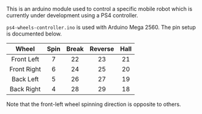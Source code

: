 This is an arduino module used to control a specific mobile robot
which is currently under development using a PS4 controller.

`ps4-wheels-controller.ino` is used with Arduino Mega 2560. The pin setup is documented below.

|    Wheel    | Spin | Break | Reverse | Hall |
|:-----------:|:----:|:-----:|:-------:|:----:|
|  Front Left |   7  |   22  |    23   |  21  |
| Front Right |   6  |   24  |    25   |  20  |
|  Back Left  |   5  |   26  |    27   |  19  |
|  Back Right |   4  |   28  |    29   |  18  |

Note that the front-left wheel spinning direction is opposite to others.
